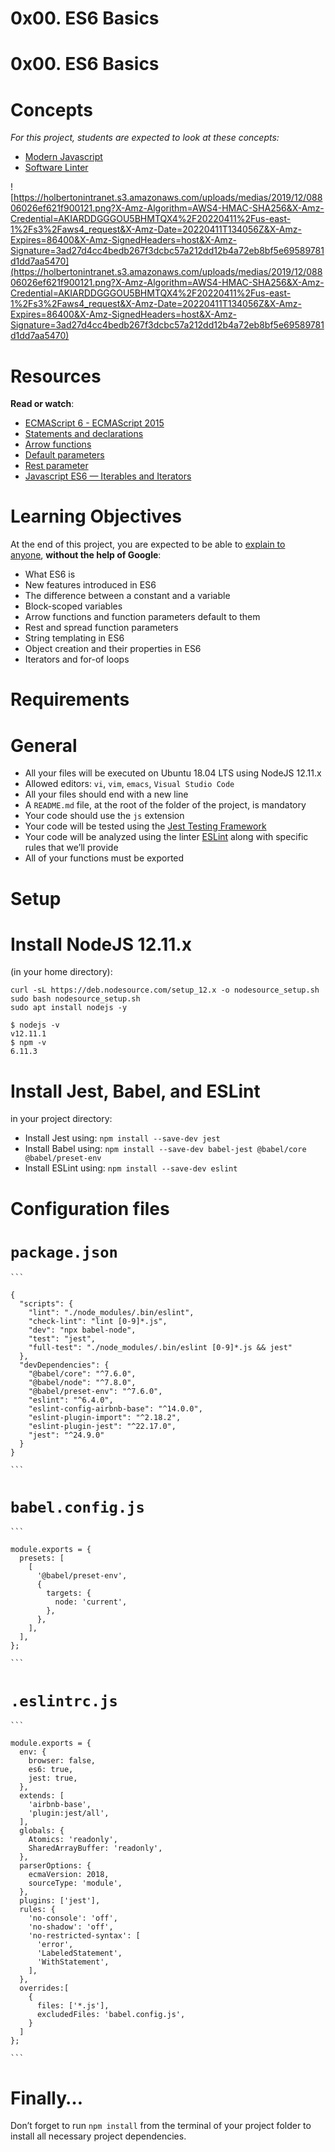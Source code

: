 # 0x00. ES6 Basics

# **0x00. ES6 Basics**

# **Concepts**

*For this project, students are expected to look at these concepts:*

- [Modern Javascript](https://intranet.hbtn.io/concepts/541)
- [Software Linter](https://intranet.hbtn.io/concepts/542)

![https://holbertonintranet.s3.amazonaws.com/uploads/medias/2019/12/08806026ef621f900121.png?X-Amz-Algorithm=AWS4-HMAC-SHA256&X-Amz-Credential=AKIARDDGGGOU5BHMTQX4%2F20220411%2Fus-east-1%2Fs3%2Faws4_request&X-Amz-Date=20220411T134056Z&X-Amz-Expires=86400&X-Amz-SignedHeaders=host&X-Amz-Signature=3ad27d4cc4bedb267f3dcbc57a212dd12b4a72eb8bf5e69589781d1dd7aa5470](https://holbertonintranet.s3.amazonaws.com/uploads/medias/2019/12/08806026ef621f900121.png?X-Amz-Algorithm=AWS4-HMAC-SHA256&X-Amz-Credential=AKIARDDGGGOU5BHMTQX4%2F20220411%2Fus-east-1%2Fs3%2Faws4_request&X-Amz-Date=20220411T134056Z&X-Amz-Expires=86400&X-Amz-SignedHeaders=host&X-Amz-Signature=3ad27d4cc4bedb267f3dcbc57a212dd12b4a72eb8bf5e69589781d1dd7aa5470)

# **Resources**

**Read or watch**:

- [ECMAScript 6 - ECMAScript 2015](https://intranet.hbtn.io/rltoken/TCja4539uK-aM7PeJO7b3g)
- [Statements and declarations](https://intranet.hbtn.io/rltoken/WhZFQkTl7jjHKbolvKMWPQ)
- [Arrow functions](https://intranet.hbtn.io/rltoken/aOgghxMow79j1NxlaQ6T9g)
- [Default parameters](https://intranet.hbtn.io/rltoken/5DcDBQM8iItIZFFlVtehTQ)
- [Rest parameter](https://intranet.hbtn.io/rltoken/e-bvzp0l6c0-dpHMF8zznw)
- [Javascript ES6 — Iterables and Iterators](https://intranet.hbtn.io/rltoken/bVGVMvBh5lUrApejLy3x2g)

# **Learning Objectives**

At the end of this project, you are expected to be able to [explain to anyone](https://intranet.hbtn.io/rltoken/3vZrAMfCgf60W4NqP4RdJw), **without the help of Google**:

- What ES6 is
- New features introduced in ES6
- The difference between a constant and a variable
- Block-scoped variables
- Arrow functions and function parameters default to them
- Rest and spread function parameters
- String templating in ES6
- Object creation and their properties in ES6
- Iterators and for-of loops

# **Requirements**

# **General**

- All your files will be executed on Ubuntu 18.04 LTS using NodeJS 12.11.x
- Allowed editors: `vi`, `vim`, `emacs`, `Visual Studio Code`
- All your files should end with a new line
- A `README.md` file, at the root of the folder of the project, is mandatory
- Your code should use the `js` extension
- Your code will be tested using the [Jest Testing Framework](https://intranet.hbtn.io/rltoken/-vHHhukhYFxZrd1G0uD3dw)
- Your code will be analyzed using the linter [ESLint](https://intranet.hbtn.io/rltoken/SXR8c_xOD3tm6NcBkk09dQ) along with specific rules that we’ll provide
- All of your functions must be exported

# **Setup**

# **Install NodeJS 12.11.x**

(in your home directory):

```
curl -sL https://deb.nodesource.com/setup_12.x -o nodesource_setup.sh
sudo bash nodesource_setup.sh
sudo apt install nodejs -y

```

```
$ nodejs -v
v12.11.1
$ npm -v
6.11.3

```

# **Install Jest, Babel, and ESLint**

in your project directory:

- Install Jest using: `npm install --save-dev jest`
- Install Babel using: `npm install --save-dev babel-jest @babel/core @babel/preset-env`
- Install ESLint using: `npm install --save-dev eslint`

# **Configuration files**

# **`package.json`**

    
    ```
    
    {
      "scripts": {
        "lint": "./node_modules/.bin/eslint",
        "check-lint": "lint [0-9]*.js",
        "dev": "npx babel-node",
        "test": "jest",
        "full-test": "./node_modules/.bin/eslint [0-9]*.js && jest"
      },
      "devDependencies": {
        "@babel/core": "^7.6.0",
        "@babel/node": "^7.8.0",
        "@babel/preset-env": "^7.6.0",
        "eslint": "^6.4.0",
        "eslint-config-airbnb-base": "^14.0.0",
        "eslint-plugin-import": "^2.18.2",
        "eslint-plugin-jest": "^22.17.0",
        "jest": "^24.9.0"
      }
    }
    
    ```
    

# **`babel.config.js`**

    
    ```
    
    module.exports = {
      presets: [
        [
          '@babel/preset-env',
          {
            targets: {
              node: 'current',
            },
          },
        ],
      ],
    };
    
    ```
    

# **`.eslintrc.js`**

    
    ```
    
    module.exports = {
      env: {
        browser: false,
        es6: true,
        jest: true,
      },
      extends: [
        'airbnb-base',
        'plugin:jest/all',
      ],
      globals: {
        Atomics: 'readonly',
        SharedArrayBuffer: 'readonly',
      },
      parserOptions: {
        ecmaVersion: 2018,
        sourceType: 'module',
      },
      plugins: ['jest'],
      rules: {
        'no-console': 'off',
        'no-shadow': 'off',
        'no-restricted-syntax': [
          'error',
          'LabeledStatement',
          'WithStatement',
        ],
      },
      overrides:[
        {
          files: ['*.js'],
          excludedFiles: 'babel.config.js',
        }
      ]
    };
    
    ```
    

# **Finally…**

Don’t forget to run `npm install` from the terminal of your project folder to install all necessary project dependencies.
